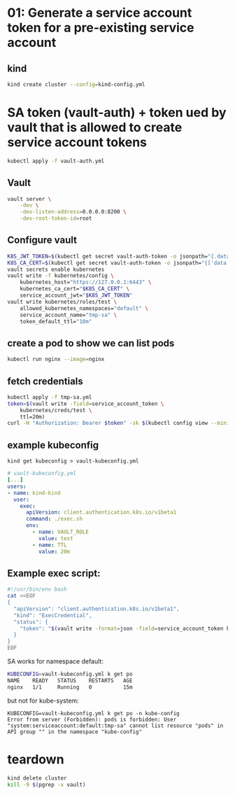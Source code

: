 # 01: Generate a service account token for a pre-existing service account
## kind
```bash
kind create cluster --config=kind-config.yml
```

# SA token (vault-auth) + token ued by vault that is allowed to create service account tokens
```bash
kubectl apply -f vault-auth.yml
```

## Vault
```bash
vault server \
    -dev \
    -dev-listen-address=0.0.0.0:8200 \
    -dev-root-token-id=root
```

## Configure vault
```bash
K8S_JWT_TOKEN=$(kubectl get secret vault-auth-token -o jsonpath="{.data.token}" | base64 -d)
K8S_CA_CERT=$(kubectl get secret vault-auth-token -o jsonpath="{['data']['ca\.crt']}" | base64 -d)
vault secrets enable kubernetes
vault write -f kubernetes/config \
    kubernetes_host="https://127.0.0.1:6443" \
    kubernetes_ca_cert="$K8S_CA_CERT" \
    service_account_jwt="$K8S_JWT_TOKEN"
vault write kubernetes/roles/test \
    allowed_kubernetes_namespaces="default" \
    service_account_name="tmp-sa" \
    token_default_ttl="10m"
```

## create a pod to show we can list pods
```bash
kubectl run nginx --image=nginx
```

## fetch credentials
```bash
kubectl apply -f tmp-sa.yml
token=$(vault write -field=service_account_token \
    kubernetes/creds/test \
    ttl=20m)
curl -H "Authorization: Bearer $token" -sk $(kubectl config view --minify -o 'jsonpath={.clusters[].cluster.server}')/api/v1/namespaces/default/pods | jq .
```

## example kubeconfig
```
kind get kubeconfig > vault-kubeconfig.yml
```

```yaml
# vault-kubeconfig.yml
[...]
users:
- name: kind-kind
  user:
    exec:
      apiVersion: client.authentication.k8s.io/v1beta1
      command: ./exec.sh
      env:
        - name: VAULT_ROLE
          value: test
        - name: TTL
          value: 20m
```

## Example exec script:
```bash
#!/usr/bin/env bash
cat <<EOF
{
  "apiVersion": "client.authentication.k8s.io/v1beta1",
  "kind": "ExecCredential",
  "status": {
    "token": "$(vault write -format=json -field=service_account_token kubernetes/creds/"${VAULT_ROLE}" ttl="${TTL}" | jq -r .)"
  }
}
EOF
```

SA works for namespace default:
```bash
KUBECONFIG=vault-kubeconfig.yml k get po
NAME    READY   STATUS    RESTARTS   AGE
nginx   1/1     Running   0          15m
```

but not for kube-system:

```
KUBECONFIG=vault-kubeconfig.yml k get po -n kube-config
Error from server (Forbidden): pods is forbidden: User "system:serviceaccount:default:tmp-sa" cannot list resource "pods" in API group "" in the namespace "kube-config"
```


# teardown
```bash
kind delete cluster
kill -9 $(pgrep -x vault)
```
